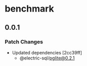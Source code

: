 # benchmark

## 0.0.1

### Patch Changes

- Updated dependencies [2cc39ff]
  - @electric-sql/pglite@0.2.1
